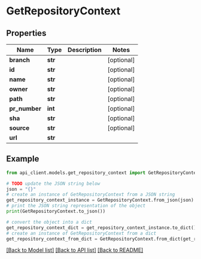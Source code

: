 # GetRepositoryContext


## Properties

Name | Type | Description | Notes
------------ | ------------- | ------------- | -------------
**branch** | **str** |  | [optional] 
**id** | **str** |  | [optional] 
**name** | **str** |  | [optional] 
**owner** | **str** |  | [optional] 
**path** | **str** |  | [optional] 
**pr_number** | **int** |  | [optional] 
**sha** | **str** |  | [optional] 
**source** | **str** |  | [optional] 
**url** | **str** |  | 

## Example

```python
from api_client.models.get_repository_context import GetRepositoryContext

# TODO update the JSON string below
json = "{}"
# create an instance of GetRepositoryContext from a JSON string
get_repository_context_instance = GetRepositoryContext.from_json(json)
# print the JSON string representation of the object
print(GetRepositoryContext.to_json())

# convert the object into a dict
get_repository_context_dict = get_repository_context_instance.to_dict()
# create an instance of GetRepositoryContext from a dict
get_repository_context_from_dict = GetRepositoryContext.from_dict(get_repository_context_dict)
```
[[Back to Model list]](../README.md#documentation-for-models) [[Back to API list]](../README.md#documentation-for-api-endpoints) [[Back to README]](../README.md)


